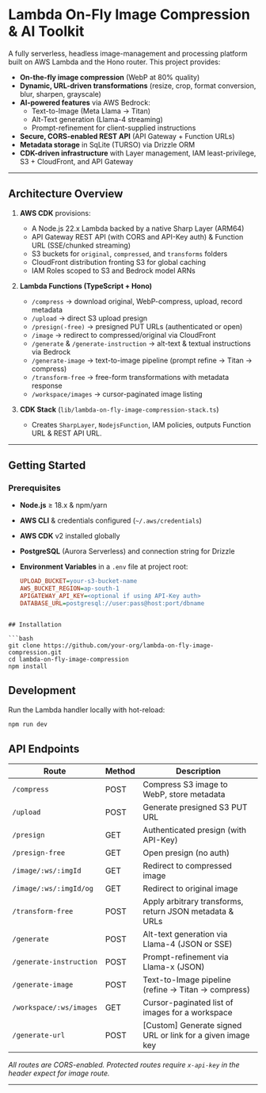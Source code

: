 <!-- # Welcome to your CDK TypeScript project

This is a blank project for CDK development with TypeScript.

The `cdk.json` file tells the CDK Toolkit how to execute your app.

## Useful commands

* `npm run build`   compile typescript to js
* `npm run watch`   watch for changes and compile
* `npm run test`    perform the jest unit tests
* `npx cdk deploy`  deploy this stack to your default AWS account/region
* `npx cdk diff`    compare deployed stack with current state
* `npx cdk synth`   emits the synthesized CloudFormation template
 -->

# Lambda On-Fly Image Compression & AI Toolkit

A fully serverless, headless image-management and processing platform built on AWS Lambda and the Hono router. This project provides:

- **On-the-fly image compression** (WebP at 80% quality)
- **Dynamic, URL-driven transformations** (resize, crop, format conversion, blur, sharpen, grayscale)
- **AI-powered features** via AWS Bedrock:
  - Text-to-Image (Meta Llama → Titan)
  - Alt-Text generation (Llama-4 streaming)
  - Prompt-refinement for client-supplied instructions
- **Secure, CORS-enabled REST API** (API Gateway + Function URLs)
- **Metadata storage** in SqLite (TURSO) via Drizzle ORM
- **CDK-driven infrastructure** with Layer management, IAM least-privilege, S3 + CloudFront, and API Gateway

---

## Architecture Overview

1. **AWS CDK** provisions:

   - A Node.js 22.x Lambda backed by a native Sharp Layer (ARM64)
   - API Gateway REST API (with CORS and API-Key auth) & Function URL (SSE/chunked streaming)
   - S3 buckets for `original`, `compressed`, and `transforms` folders
   - CloudFront distribution fronting S3 for global caching
   - IAM Roles scoped to S3 and Bedrock model ARNs

2. **Lambda Functions (TypeScript + Hono)**

   - `/compress` → download original, WebP-compress, upload, record metadata
   - `/upload` → direct S3 upload presign
   - `/presign(-free)` → presigned PUT URLs (authenticated or open)
   - `/image` → redirect to compressed/original via CloudFront
   - `/generate` & `/generate-instruction` → alt-text & textual instructions via Bedrock
   - `/generate-image` → text-to-image pipeline (prompt refine → Titan → compress)
   - `/transform-free` → free-form transformations with metadata response
   - `/workspace/images` → cursor-paginated image listing

3. **CDK Stack** (`lib/lambda-on-fly-image-compression-stack.ts`)
   - Creates `SharpLayer`, `NodejsFunction`, IAM policies, outputs Function URL & REST API URL.

---

## Getting Started

### Prerequisites

- **Node.js** ≥ 18.x & npm/yarn
- **AWS CLI** & credentials configured (`~/.aws/credentials`)
- **AWS CDK** v2 installed globally
- **PostgreSQL** (Aurora Serverless) and connection string for Drizzle
- **Environment Variables** in a `.env` file at project root:

  ```ini
  UPLOAD_BUCKET=your-s3-bucket-name
  AWS_BUCKET_REGION=ap-south-1
  APIGATEWAY_API_KEY=<optional if using API-Key auth>
  DATABASE_URL=postgresql://user:pass@host:port/dbname
  ```

````

## Installation

```bash
git clone https://github.com/your-org/lambda-on-fly-image-compression.git
cd lambda-on-fly-image-compression
npm install
````

## Development

Run the Lambda handler locally with hot-reload:

```bash
npm run dev
```

## API Endpoints

| Route                      | Method | Description                                                   |
|----------------------------|--------|---------------------------------------------------------------|
| `/compress`                | POST   | Compress S3 image to WebP, store metadata                     |
| `/upload`                  | POST   | Generate presigned S3 PUT URL                                 |
| `/presign`                 | GET    | Authenticated presign (with API-Key)                          |
| `/presign-free`            | GET    | Open presign (no auth)                                        |
| `/image/:ws/:imgId`        | GET    | Redirect to compressed image                                  |
| `/image/:ws/:imgId/og`     | GET    | Redirect to original image                                    |
| `/transform-free`          | POST   | Apply arbitrary transforms, return JSON metadata & URLs       |
| `/generate`                | POST   | Alt-text generation via Llama-4 (JSON or SSE)                 |
| `/generate-instruction`    | POST   | Prompt-refinement via Llama-x (JSON)                           |
| `/generate-image`          | POST   | Text-to-Image pipeline (refine → Titan → compress)            |
| `/workspace/:ws/images`    | GET    | Cursor-paginated list of images for a workspace               |
| `/generate-url`            | POST   | [Custom] Generate signed URL or link for a given image key    |

_All routes are CORS-enabled. Protected routes require `x-api-key` in the header expect for image route._  

---
